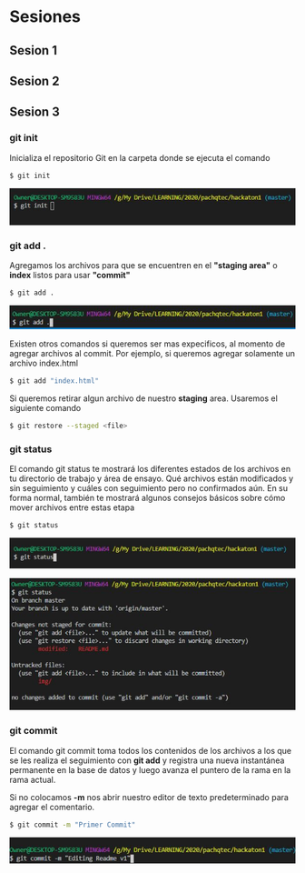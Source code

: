 # Sesiones

## Sesion 1 


## Sesion 2 


## Sesion 3

### git init

Inicializa el repositorio Git en la carpeta donde se ejecuta el comando

```sh
$ git init
```

<p align="center">
  <img src="/img/gitinit.JPG" alt="git init" width="738">
</p>


### git add . 

Agregamos los archivos para que se encuentren en el **"staging area"** o **index** listos para usar **"commit"**

```sh
$ git add . 
```
<p align="center">
  <img src="/img/gitaddcommand.JPG" alt="git init" width="738">
</p>

Existen otros comandos si queremos ser mas expecificos, al momento de agregar archivos al commit. Por ejemplo, si queremos agregar solamente un archivo index.html

```sh
$ git add "index.html"
```


Si queremos retirar algun archivo de nuestro **staging** area. Usaremos el siguiente comando

```sh
$ git restore --staged <file>
```

### git status 

El comando git status te mostrará los diferentes estados de los archivos en tu directorio de trabajo y área de ensayo. Qué archivos están modificados y sin seguimiento y cuáles con seguimiento pero no confirmados aún. En su forma normal, también te mostrará algunos consejos básicos sobre cómo mover archivos entre estas etapa

```sh
$ git status
```

<p align="center">
  <img src="/img/gitstatus.JPG" alt="git init" >
</p>

<p align="center">
  <img src="/img/gitstatusresult.JPG" alt="git status" >
</p>

### git commit

El comando git commit toma todos los contenidos de los archivos a los que se les realiza el seguimiento con **git add** y registra una nueva instantánea permanente en la base de datos y luego avanza el puntero de la rama en la rama actual.

Si no colocamos **-m** nos abrir nuestro editor de texto predeterminado para agregar el comentario.

```sh
$ git commit -m "Primer Commit"
```

<p align="center">
  <img src="/img/gitcommitcommand.JPG" alt="git commit" >
</p>

